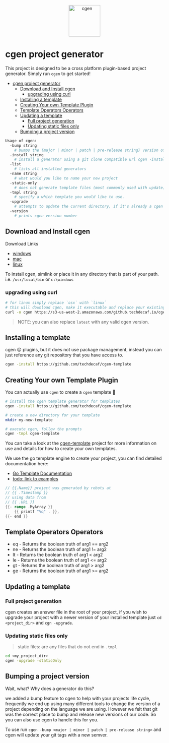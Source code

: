 <p align="center">
  <img alt="cgen" src="https://images.techdecaf.com/fit-in/100x/techdecaf/cgen_logo.png" width="100" />
</p>

# cgen project generator

This project is designed to be a cross platform plugin-based project generator.
Simply run `cgen` to get started!

- [cgen project generator](#cgen-project-generator)
  - [Download and Install cgen](#download-and-install-cgen)
    - [upgrading using curl](#upgrading-using-curl)
  - [Installing a template](#installing-a-template)
  - [Creating Your own Template Plugin](#creating-your-own-template-plugin)
  - [Template Operators Operators](#template-operators-operators)
  - [Updating a template](#updating-a-template)
    - [Full project generation](#full-project-generation)
    - [Updating static files only](#updating-static-files-only)
  - [Bumping a project version](#bumping-a-project-version)

```bash
Usage of cgen:
  -bump string
    # bumps the {major | minor | patch | pre-release string} version of the current directory using git tags.
  -install string
    # install a generator using a git clone compatible url cgen -install <url>
  -list
    # lists all installed generators
  -name string
    # what would you like to name your new project
  -static-only
    # does not generate template files (most commonly used with update)
  -tmpl string
    # specify a which template you would like to use.
  -upgrade
    # attempts to update the current directory, if it's already a cgen project
  -version
    # prints cgen version number
```

## Download and Install cgen

Download Links

- [windows](https://s3-us-west-2.amazonaws.com/github.techdecaf.io/cgen/latest/windows/cgen.exe)
- [mac](https://s3-us-west-2.amazonaws.com/github.techdecaf.io/cgen/latest/osx/cgen)
- [linux](https://s3-us-west-2.amazonaws.com/github.techdecaf.io/cgen/latest/linux/cgen)

To install cgen, simlink or place it in any directory that is part of your path.
i.e. `/usr/local/bin` or `c:\windows`

### upgrading using curl

```bash
# for linux simply replace `osx` with `linux`
# this will download cgen, make it executable and replace your existing binary with the upgraded version.
curl -o cgen https://s3-us-west-2.amazonaws.com/github.techdecaf.io/cgen/latest/osx/cgen  && chmod +x cgen && mv cgen $(which cgen)
```

> NOTE: you can also replace `latest` with any valid cgen version.

## Installing a template

cgen :heart_eyes: plugins, but it does not use package management, instead you can just reference any git repository that you have access to.

```bash
cgen -install https://github.com/techdecaf/cgen-template
```

## Creating Your own Template Plugin

You can actually use `cgen` to create a `cgen` template :tada:

```bash
# install the cgen template generator for templates
cgen -install https://github.com/techdecaf/cgen-template

# create a new directory for your template
mkdir my-new-template

# execute cgen, follow the prompts
cgen -tmpl cgen-template
```

You can take a look at the [cgen-template](https://github.com/techdecaf/cgen-template) project for more information on use and details for how to create your own templates.

We use the go template engine to create your project, you can find detailed documentation here:

- [Go Template Documentation](https://golang.org/pkg/html/template/)
- [todo: link to examples](/examples)

```go
// {{.Name}} project was generated by robots at
// {{ .Timestamp }}
// using data from
// {{ .URL }}
{{- range .MyArray }}
    {{ printf "%q" . }},
{{- end }}
```

## Template Operators Operators

- eq - Returns the boolean truth of arg1 == arg2
- ne - Returns the boolean truth of arg1 != arg2
- lt - Returns the boolean truth of arg1 < arg2
- le - Returns the boolean truth of arg1 <= arg2
- gt - Returns the boolean truth of arg1 > arg2
- ge - Returns the boolean truth of arg1 >= arg2

## Updating a template

### Full project generation

cgen creates an answer file in the root of your project, if you wish to upgrade your project with a newer version of your installed template just `cd <project_dir>` and `cgn -upgrade`.

### Updating static files only

> static files: are any files that do not end in `.tmpl`

```bash
cd <my_project_dir>
cgen -upgrade -staticOnly
```

## Bumping a project version

Wait, what? Why does a generator do this?

we added a bump feature to cgen to help with your projects life cycle, frequently we end up using many different tools to change the version of a project depending on the language we are using. However we felt that git was the correct place to bump and release new versions of our code. So you can also use cgen to handle this for you.

To use run `cgen -bump <major | minor | patch | pre-release string>` and cgen will update your git tags with a new semver.
